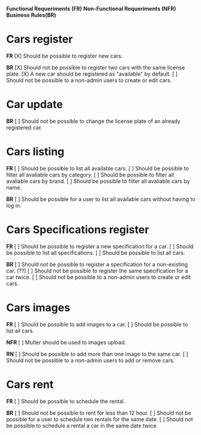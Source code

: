 **Functional Requeriments (FR)**
**Non-Functional Requeriments (NFR)**
**Business Rules(BR)**

# Cars register
**FR**
[X] Should be possible to register new cars.

**BR**
[X] Should not be possible to register two cars with the same license plate.
[X] A new car should be registered as "available" by default.
[ ] Should not be possible to a non-admin users to create or edit cars.

# Car update
**BR**
[ ] Should not be possible to change the license plate of an already registered car.

# Cars listing
**FR**
[ ] Should be possible to list all available cars.
[ ] Should be possible to filter all avaliable cars by category.
[ ] Should be possible to filter all avaliable cars by brand.
[ ] Should be possible to filter all avaliable cars by name.

**BR**
[ ] Should be possible for a user to list all available cars without having to log in.

# Cars Specifications register
**FR**
[ ] Should be possible to register a new specification for a car.
[ ] Should be possible to list all specifications.
[ ] Should be possible to list all cars.

**BR**
[ ] Should not be possible to register a specification for a non-existing car. (??)
[ ] Should not be possible to register the same specification for a car twice.
[ ] Should not be possible to a non-admin users to create or edit cars.

# Cars images
**FR**
[ ] Should be possible to add images to a car.
[ ] Should be possible to list all cars.

**NFR**
[ ] Multer should be used to images upload.

**RN**
[ ] Should be possible to add more than one image to the same car.
[ ] Should not be possible to a non-admin users to add or remove cars.

# Cars rent
**FR**
[ ] Should be possible to schedule the rental.

**BR**
[ ] Should not be possible to rent for less than 12 hour.
[ ] Should not be possible for a user to schedule two rentals for the same date.
[ ] Should not be possible to schedule a rental a car in the same date twice.
